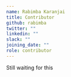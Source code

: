 ```yaml
---
name: Rabimba Karanjai
title: Contributor
github: rabimba
twitter: ""
linkedin: ""
slack: ""
joining_date: ""
role: contributor
---
```


Still waiting for this
